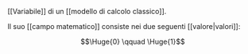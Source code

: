 [[Variabile]] di un [[modello di calcolo classico]].

Il suo [[campo matematico]] consiste nei due seguenti [[valore|valori]]:

$$\Huge{0} \qquad \Huge{1}$$